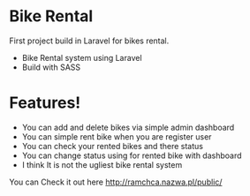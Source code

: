 # Bike Rental

First project build in Laravel for bikes rental.

  - Bike Rental system using Laravel
  - Build with SASS

#  Features!

  - You can add and delete bikes via simple admin dashboard
  - You can simple rent bike when you are register user
  - You can check your rented bikes and there status
  - You can change status using for rented bike with dashboard 
 - I think It is not the ugliest bike rental system 
 
You can Check it out here http://ramchca.nazwa.pl/public/

